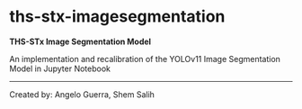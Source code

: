 # ths-stx-imagesegmentation
**THS-STx Image Segmentation Model**

An implementation and recalibration of the YOLOv11 Image Segmentation Model in Jupyter Notebook

---

Created by: Angelo Guerra, Shem Salih
